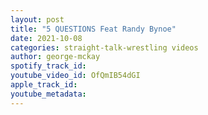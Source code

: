 ```yaml
---
layout: post
title: "5 QUESTIONS Feat Randy Bynoe"
date: 2021-10-08
categories: straight-talk-wrestling videos
author: george-mckay
spotify_track_id: 
youtube_video_id: OfQmIB54dGI
apple_track_id: 
youtube_metadata: 
---
```

